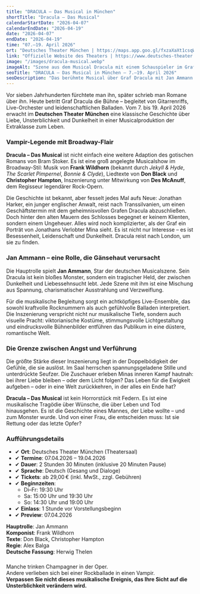 ```yaml
---
title: "DRACULA – Das Musical in München"
shortTitle: "Dracula – Das Musical"
calendarStartDate: "2026-04-07"
calendarEndDate: "2026-04-19"
date: "2026-04-07"
endDate: "2026-04-19"
time: "07.–19. April 2026"
ort: "Deutsches Theater München | https://maps.app.goo.gl/fxzaXaXt1csqWmra6"
link: "Offizielle Website des Theaters | https://www.deutsches-theater.de/dracula/"
image: "/images/dracula-musical.webp"
imageAlt: "Szene aus dem Musical Dracula mit einem Schauspieler im Graf-Kostüm"
seoTitle: "DRACULA – Das Musical in München — 7.–19. April 2026"
seoDescription: "Das berühmte Musical über Graf Dracula mit Jan Ammann in der Hauptrolle: Live-Musik, gotische Atmosphäre, Rock und eine tragische Liebesgeschichte. Tickets jetzt im Vorverkauf!"
---
```


Vor sieben Jahrhunderten fürchtete man ihn, später schrieb man Romane über ihn. Heute betritt Graf Dracula die Bühne – begleitet von Gitarrenriffs, Live-Orchester und leidenschaftlichen Balladen. Vom 7. bis 19. April 2026 erwacht im **Deutschen Theater München** eine klassische Geschichte über Liebe, Unsterblichkeit und Dunkelheit in einer Musicalproduktion der Extraklasse zum Leben.

### Vampir-Legende mit Broadway-Flair

**Dracula – Das Musical** ist nicht einfach eine weitere Adaption des gotischen Romans von Bram Stoker. Es ist eine groß angelegte Musicalshow im Broadway-Stil: Musik von **Frank Wildhorn** (bekannt durch *Jekyll & Hyde*, *The Scarlet Pimpernel*, *Bonnie & Clyde*), Liedtexte von **Don Black** und **Christopher Hampton**, Inszenierung unter Mitwirkung von **Des McAnuff**, dem Regisseur legendärer Rock-Opern.

Die Geschichte ist bekannt, aber fesselt jedes Mal aufs Neue: Jonathan Harker, ein junger englischer Anwalt, reist nach Transsilvanien, um einen Geschäftstermin mit dem geheimnisvollen Grafen Dracula abzuschließen. Doch hinter den alten Mauern des Schlosses begegnet er keinem Klienten, sondern einem Ungeheuer. Alles wird noch komplizierter, als der Graf ein Porträt von Jonathans Verlobter Mina sieht. Es ist nicht nur Interesse – es ist Besessenheit, Leidenschaft und Dunkelheit. Dracula reist nach London, um sie zu finden.

### Jan Ammann – eine Rolle, die Gänsehaut verursacht

Die Hauptrolle spielt **Jan Ammann**, Star der deutschen Musicalszene. Sein Dracula ist kein bloßes Monster, sondern ein tragischer Held, der zwischen Dunkelheit und Liebessehnsucht lebt. Jede Szene mit ihm ist eine Mischung aus Spannung, charismatischer Ausstrahlung und Verzweiflung.

Für die musikalische Begleitung sorgt ein achtköpfiges Live-Ensemble, das sowohl kraftvolle Rocknummern als auch gefühlvolle Balladen interpretiert. Die Inszenierung verspricht nicht nur musikalische Tiefe, sondern auch visuelle Pracht: viktorianische Kostüme, stimmungsvolle Lichtgestaltung und eindrucksvolle Bühnenbilder entführen das Publikum in eine düstere, romantische Welt.

### Die Grenze zwischen Angst und Verführung

Die größte Stärke dieser Inszenierung liegt in der Doppelbödigkeit der Gefühle, die sie auslöst. Im Saal herrschen spannungsgeladene Stille und unterdrückte Seufzer. Die Zuschauer erleben Minas inneren Kampf hautnah: bei ihrer Liebe bleiben – oder dem Licht folgen? Das Leben für die Ewigkeit aufgeben – oder in eine Welt zurückkehren, in der alles ein Ende hat?

**Dracula – Das Musical** ist kein Horrorstück mit Federn. Es ist eine musikalische Tragödie über Wünsche, die über Leben und Tod hinausgehen. Es ist die Geschichte eines Mannes, der Liebe wollte – und zum Monster wurde. Und von einer Frau, die entscheiden muss: Ist sie Rettung oder das letzte Opfer?

### Aufführungsdetails

- ✔ **Ort**: Deutsches Theater München (Theatersaal)  
- ✔ **Termine**: 07.04.2026 – 19.04.2026  
- ✔ **Dauer**: 2 Stunden 30 Minuten (inklusive 20 Minuten Pause)  
- ✔ **Sprache**: Deutsch (Gesang und Dialoge)  
- ✔ **Tickets**: ab 29,00 € (inkl. MwSt., zzgl. Gebühren)  
- ✔ **Beginnzeiten**:  
  - Di–Fr: 19:30 Uhr  
  - Sa: 15:00 Uhr und 19:30 Uhr  
  - So: 14:30 Uhr und 19:00 Uhr  
- ✔ **Einlass**: 1 Stunde vor Vorstellungsbeginn  
- ✔ **Preview**: 07.04.2026  

**Hauptrolle**: Jan Ammann  
**Komponist**: Frank Wildhorn  
**Texte**: Don Black, Christopher Hampton  
**Regie**: Alex Balga  
**Deutsche Fassung**: Herwig Thelen

###

Manche trinken Champagner in der Oper.  
Andere verlieben sich bei einer Rockballade in einen Vampir.  
**Verpassen Sie nicht dieses musikalische Ereignis, das Ihre Sicht auf die Unsterblichkeit verändern wird.**
